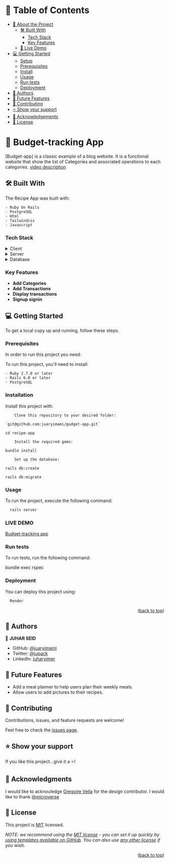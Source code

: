 <a name="readme-top"></a>

# 📗 Table of Contents

- [📖 About the Project](#about-project)
  - [🛠 Built With](#built-with)
    - [Tech Stack](#tech-stack)
    - [Key Features](#key-features)
  - [🚀 Live Demo](#live-demo)
- [💻 Getting Started](#getting-started)
  - [Setup](#setup)
  - [Prerequisites](#prerequisites)
  - [Install](#install)
  - [Usage](#usage)
  - [Run tests](#run-tests)
  - [Deployment](#triangular_flag_on_post-deployment)
- [👥 Authors](#authors)
- [🔭 Future Features](#future-features)
- [🤝 Contributing](#contributing)
- [⭐️ Show your support](#support)
- [🙏 Acknowledgements](#acknowledgements)
- [📝 License](#license)

# 📖 Budget-tracking App <a name="about-project"></a>

[Budget-app] is a classic example of a blog website. It is a functional website that show the list of Categories and associated operations to each categories.
[video description](https://drive.google.com/file/d/1KABOSfUWQScLh13Mcy4NtJGdfzoqvef7/view?usp=sharing)

## 🛠 Built With <a name="built-with"></a>

The Recipe App was built with:

    - Ruby On Rails
    - PostgreSQL
    - Html
    - Tailwindcss
    - Javascript

### Tech Stack <a name="tech-stack"></a>

<details>
  <summary>Client</summary>
</details>

<details>
  <summary>Server</summary>
</details>

<details>
<summary>Database</summary>
</details>

### Key Features <a name="key-features"></a>

- **Add Categories**
- **Add Transactions**
- **Display transactions**
- **Signup signin**

## 💻 Getting Started <a name="getting-started"></a>

To get a local copy up and running, follow these steps.

### Prerequisites

In order to run this project you need:

To run this project, you'll need to install:

    - Ruby 2.7.0 or later
    - Rails 6.0 or later
    - PostgreSQL

### Installation

Install this project with:

```
    Clone this repository to your desired folder:

`git@github.com:juaryimami/gudget-app.git`

cd recipe-app

    Install the required gems:

bundle install

    Set up the database:

rails db:create

rails db:migrate
```

### Usage

To run the project, execute the following command:

```sh
  rails server
```
### LIVE DEMO
[Budget-tracking app](https://budget-tracking.onrender.com/)

### Run tests

To run tests, run the following command:

bundle exec rspec

### Deployment

You can deploy this project using:

```sh
  Render
```

 <p align="right">(<a href="#readme-top">back to top</a>)</p>

## 👥 Authors <a name="authors"></a>

👤 **JUHAR SEID**

- GitHub: [@juaryimami](https://github.com/juaryimami)
- Twitter: [@jupack](https://twitter.com/juhar75777)
- LinkedIn: [juharyimer](https://www.linkedin.com/in/juhar-yimer/)

## 🔭 Future Features <a name="future-features"></a>

- Add a meal planner to help users plan their weekly meals.
- Allow users to add pictures to their recipes.

## 🤝 Contributing <a name="contributing"></a>

Contributions, issues, and feature requests are welcome!

Feel free to check the [issues page](https://github.com/habasm/budbet-app/issues).

## ⭐️ Show your support <a name="support"></a>

If you like this project...give it a ⭐️!

## 🙏 Acknowledgments <a name="acknowledgements"></a>

I would like to acknouledge  [Gregoire Vella](https://www.behance.net/gregoirevella) for the design contributor. 
I would like to thank [@microverse](https://www.microverse.org/)

## 📝 License <a name="license"></a>

This project is [MIT](./LICENSE) licensed.

_NOTE: we recommend using the [MIT license](https://choosealicense.com/licenses/mit/) - you can set it up quickly by [using templates available on GitHub](https://docs.github.com/en/communities/setting-up-your-project-for-healthy-contributions/adding-a-license-to-a-repository). You can also use [any other license](https://choosealicense.com/licenses/) if you wish._

<p align="right">(<a href="#readme-top">back to top</a>)</p>
